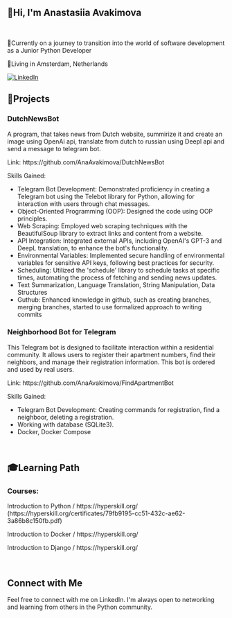 <h2>💫Hi, I'm Anastasiia Avakimova</h2> 

<br />

<p>🐍Currently on a journey to transition into the world of software development as a Junior Python Developer</p>
<p>🌷Living in Amsterdam, Netherlands</p>
<a href="https://www.linkedin.com/in/avakimova/">
  <img src="https://img.shields.io/badge/LinkedIn-0077B5?style=for-the-badge&logo=linkedin&logoColor=white" alt="LinkedIn">
</a>
<br />

<h2>🚀Projects</h2>
<h3>DutchNewsBot</h3>
<p>A program, that takes news from Dutch website, summirize it and create an image using OpenAi api, translate from dutch to russian using Deepl api and send a message to telegram bot.</p>
<p>Link: https://github.com/AnaAvakimova/DutchNewsBot </p>
<p>Skills Gained:  

  
* Telegram Bot Development: Demonstrated proficiency in creating a Telegram bot using the Telebot library for Python, allowing for interaction with users through chat messages.
* Object-Oriented Programming (OOP): Designed the code using OOP principles.
* Web Scraping: Employed web scraping techniques with the BeautifulSoup library to extract links and content from a website.
* API Integration: Integrated external APIs, including OpenAI's GPT-3 and DeepL translation, to enhance the bot's functionality.
* Environmental Variables: Implemented secure handling of environmental variables for sensitive API keys, following best practices for security.
* Scheduling: Utilized the 'schedule' library to schedule tasks at specific times, automating the process of fetching and sending news updates.
* Text Summarization, Language Translation, String Manipulation, Data Structures
* Guthub: Enhanced knowledge in github, such as creating branches, merging branches, started to use formalized approach to writing commits<p>

<h3>Neighborhood Bot for Telegram</h3>
<p>This Telegram bot is designed to facilitate interaction within a residential community. It allows users to register their apartment numbers, find their neighbors, and manage their registration information. This bot is ordered and used by real users.</p>
<p>Link: https://github.com/AnaAvakimova/FindApartmentBot </p>
<p>Skills Gained:  
  
* Telegram Bot Development: Creating commands for registration, find a neighboor, deleting a registration.
* Working with database (SQLite3).
* Docker, Docker Compose<p>

<br />

<h2>🎓Learning Path</h2>
<h3>Courses:</h3>
<p>Introduction to Python / https://hyperskill.org/ (https://hyperskill.org/certificates/79fb9195-cc51-432c-ae62-3a86b8c150fb.pdf)</p>
<p>Introduction to Docker / https://hyperskill.org/</p>
<p>Introduction to Django / https://hyperskill.org/</p>

<br />

<h2>Connect with Me</h2>
<p>Feel free to connect with me on LinkedIn. I'm always open to networking and learning from others in the Python community.</p>


